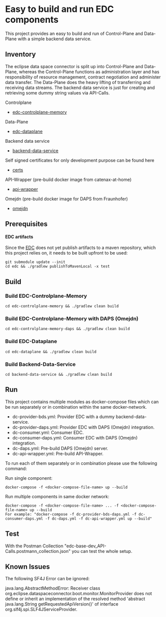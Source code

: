 # Easy to build and run EDC components

This project provides an easy to build and run of Control-Plane and Data-Plane with a simple backend data service.

## Inventory

The eclipse data space connector is split up into Control-Plane and Data-Plane, whereas the Control-Plane functions as administration layer
and has responsibility of resource management, contract negotiation and administer data transfer. 
The Data-Plane does the heavy lifting of transferring and receiving data streams.
The backend data service is just for creating and retrieving some dummy string values via API-Calls.

Controlplane

* [edc-controlplane-memory](edc-controlplane-memory)

Data-Plane

* [edc-dataplane](edc-dataplane)

Backend data service

* [backend-data-service](backend-data-service)

Self signed certificates for only development purpose can be found here

* [certs](certs)

API-Wrapper (pre-build docker image from catenax-at-home)

* [api-wrapper](https://github.com/catenax-ng/catenax-at-home)

Omejdn (pre-build docker image for DAPS from Fraunhofer)

* [omejdn](https://github.com/Fraunhofer-AISEC/omejdn-server)


## Prerequisites

#### EDC artifacts

Since the [EDC](https://github.com/eclipse-dataspaceconnector/DataSpaceConnector) does 
not yet publish artifacts to a maven repository, which this project relies on, it needs 
to be built upfront to be used:

```shell
git submodule update --init
cd edc && ./gradlew publishToMavenLocal -x test
```


## Build

### Build EDC-Controlplane-Memory
```shell
cd edc-controlplane-memory && ./gradlew clean build
```

### Build EDC-Controlplane-Memory with DAPS (Omejdn)
```shell
cd edc-controlplane-memory-daps && ./gradlew clean build
```

### Build EDC-Dataplane
```shell
cd edc-dataplane && ./gradlew clean build
```

### Build Backend-Data-Service
```shell
cd backend-data-service && ./gradlew clean build
```

## Run
This project contains multiple modules as docker-compose files which can be run separately or in combination within the same docker-network.
* dc-provider-bds.yml: Provider EDC with a dummy backend-data-service.
* dc-provider-daps.yml: Provider EDC with DAPS (Omejdn) integration.
* dc-consumer.yml: Consumer EDC.
* dc-consumer-daps.yml: Consumer EDC with DAPS (Omejdn) integration. 
* dc-daps.yml: Pre-build DAPS (Omejdn) server.
* dc-api-wrapper.yml: Pre-build API-Wrapper.

To run each of them separately or in combination please use the following command:

Run single component:
```
docker-compose -f <docker-compose-file-name> up --build
```
Run multiple components in same docker network:
```
docker-compose -f <docker-compose-file-name> ... -f <docker-compose-file-name> up --build
For example: "docker-compose -f dc-provider-bds-daps.yml -f dc-consumer-daps.yml -f dc-daps.yml -f dc-api-wrapper.yml up --build" 
```

## Test
With the Postman Collection "edc-base-dev_API-Calls.postmann_collection.json" you can test the whole setup.

## Known Issues
The following SF4J Error can be ignored:

java.lang.AbstractMethodError: Receiver class org.eclipse.dataspaceconnector.boot.monitor.MonitorProvider does not define or inherit an implementation of the resolved method 'abstract java.lang.String getRequestedApiVersion()' of interface org.slf4j.spi.SLF4JServiceProvider.